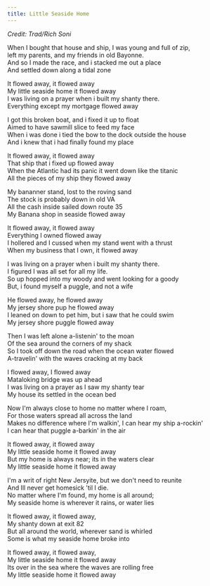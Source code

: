 ```yaml
---
title: Little Seaside Home
---
```


*Credit: Trad/Rich Soni*

When I bought that house and ship, I was young and full of zip,  
 left my parents, and my friends in old Bayonne.  
And so I made the race, and i stacked me out a place  
And settled down along a tidal zone  

It flowed away, it flowed away  
My little seaside home it flowed away  
I was living on a prayer when i built my shanty there.  
Everything except my mortgage flowed away  

I got this broken boat, and i fixed it up to float  
Aimed to have sawmill slice to feed my face  
When i was done i tied the bow to the dock outside the house  
And i knew that i had finally found my place  

It flowed away, it flowed away  
That ship that i fixed up flowed away  
When the Atlantic had its panic it went down like the titanic  
All the pieces of my ship they flowed away  

My bananner stand, lost to the roving sand  
The stock is probably down in old VA  
All the cash inside sailed down route 35  
My Banana  shop in seaside flowed away  

It flowed away, it flowed away  
Everything I owned flowed away  
I hollered and I cussed when my stand went with a thrust  
When my business that I own, it flowed away  

I was living on a prayer when i built my shanty there.  
I figured I was all set for all my life.  
So up hopped into my woody and went looking for a goody  
But, i found myself a puggle, and not a wife  

He flowed away, he flowed away  
My jersey shore pup he flowed away  
I leaned on down to pet him, but i saw that he could swim  
My jersey shore puggle flowed away  

Then I was left alone a-listenin' to the moan  
Of the sea around the corners of my shack  
So I took off down the road when the ocean water flowed  
A-travelin' with the waves cracking at my back  

I flowed away, I flowed away  
Mataloking bridge was up ahead  
I was living on a prayer as I saw my shanty tear  
My house its settled in the ocean bed  

Now I'm always close to home no matter where I roam,  
For those waters spread all across the land  
Makes no difference where I'm walkin', I can hear my ship a-rockin'  
I can hear that puggle a-barkin' in the air  

It flowed away,  it flowed away  
My little seaside home it flowed away  
But my home is always near; its in the waters clear  
My little seaside home it flowed away  

I'm a writ of right New Jersyite, but we don't need to reunite   
And Ill never get homesick 'til I die.  
No matter where I'm found, my home is all around;  
My seaside home is wherever it rains, or water lies  

It flowed away, it flowed away,  
My shanty down at exit 82  
But all around the world, wherever sand is whirled  
Some is what my seaside home broke into  

It flowed away, it flowed away,  
My little seaside home it flowed away  
Its over in the sea where the waves are rolling free  
My little seaside home it flowed away  
